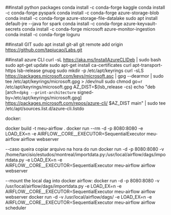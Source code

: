##install python packages
conda install -c conda-forge kaggle
conda install -c conda-forge pyspark
conda install -c conda-forge azure-storage-blob
conda install -c conda-forge azure-storage-file-datalake
sudo apt install default-jre --java for spark
conda install -c conda-forge azure-keyvault-secrets
conda install -c conda-forge microsoft azure-monitor-ingestion
conda install -c conda-forge loguru

##install GIT
sudo apt install git-all
git remote add origin https://github.com/tapiucao/Labs.git

##install azure CLI
curl -sL https://aka.ms/InstallAzureCLIDeb | sudo bash
sudo apt-get update
sudo apt-get install ca-certificates curl apt-transport-https lsb-release gnupg
sudo mkdir -p /etc/apt/keyrings
curl -sLS https://packages.microsoft.com/keys/microsoft.asc |
    gpg --dearmor |
    sudo tee /etc/apt/keyrings/microsoft.gpg > /dev/null
sudo chmod go+r /etc/apt/keyrings/microsoft.gpg
AZ_DIST=$(lsb_release -cs)
echo "deb [arch=`dpkg --print-architecture` signed-by=/etc/apt/keyrings/microsoft.gpg] https://packages.microsoft.com/repos/azure-cli/ $AZ_DIST main" |
    sudo tee /etc/apt/sources.list.d/azure-cli.listdo

docker:

docker build -t meu-airflow .
docker run --rm -d -p 8080:8080 -e LOAD_EX=n -e AIRFLOW__CORE__EXECUTOR=SequentialExecutor meu-airflow airflow webserver

--caso queira copiar arquivo na hora do run
docker run -d -p 8080:8080 -v /home/tarcisio/estudos/montreal/importdata.py:/usr/local/airflow/dags/importdata.py -e LOAD_EX=n -e AIRFLOW__CORE__EXECUTOR=SequentialExecutor meu-airflow airflow webserver


--mount the local dag into docker airflow:
docker run -d -p 8080:8080 -v /usr/local/airflow/dags/importdata.py -e LOAD_EX=n -e AIRFLOW__CORE__EXECUTOR=SequentialExecutor meu-airflow airflow webserver
docker run -d -v /usr/local/airflow/dags/ -e LOAD_EX=n -e AIRFLOW__CORE__EXECUTOR=SequentialExecutor meu-airflow airflow scheduler


